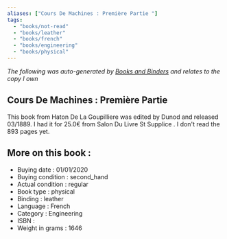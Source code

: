 ```yaml
---
aliases: ["Cours De Machines : Première Partie "] 
tags: 
  - "books/not-read" 
  - "books/leather" 
  - "books/french"
  - "books/engineering"
  - "books/physical"
---
```


_The following was auto-generated by [Books and Binders](Books%20and%20Binders.md) and relates to the copy I own_
## Cours De Machines : Première Partie 
This book from Haton De La Goupilliere  was edited by Dunod  and released 03/1889. I had it for 25.0€ from Salon Du Livre St Supplice . I don't read the 893 pages yet.

## More on this book :
- Buying date : 01/01/2020
- Buying condition : second_hand
- Actual condition : regular
- Book type : physical
- Binding : leather
- Language : French
- Category : Engineering
- ISBN : 
- Weight in grams : 1646
